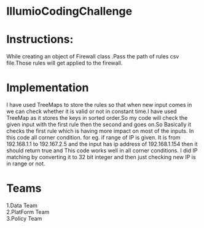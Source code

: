 # IllumioCodingChallenge

# Instructions:
While creating an object of Firewall class .Pass the path of rules csv file.Those rules will get applied to the firewall.

# Implementation
I have used TreeMaps to store the rules so that when new input comes in we can check whether it is valid or not in constant time.I have used TreeMap as it stores the keys in sorted order.So my code will check the given input with the first rule then the second and goes on.So Basically it checks the first rule which is having more impact on most of the inputs.
In this code all corner condition.
for eg.
if range of IP is given. It is from 192.168.1.1 to 192.167.2.5 and the input has ip address of 192.168.1.154 then it should return true and This code works well in all corner conditions.
I did IP matching by converting it to 32 bit integer and then just checking new IP is in range or not.

# Teams
1.Data Team <br />
2.PlatForm Team <br />
3.Policy Team <br />
